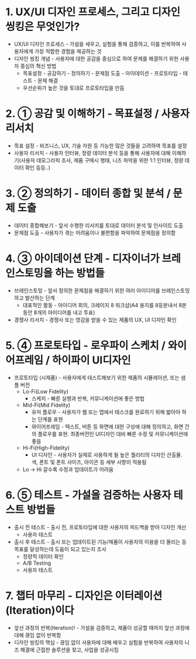 # 1. UX/UI 디자인 프로세스, 그리고 디자인 씽킹은 무엇인가?
* UX/UI 디자인 프로세스 - 가설을 세우고, 실험을 통해 검증하고, 이를 반복하여 사용자에게 가장 적합한 경험을 제공하는 것
* 디자인 씽킹 개념 - 사용자에 대한 공감을 중심으로 하여 문제를 해결하기 위한 사용자 중심의 혁신 방법
  * 목표설정 - 공감하기 - 정의하기 - 문제점 도출 - 아이데이션 - 프로토타입 - 테스트 - 문제 해결
  * 우선순위가 높은 것을 토대로 프로토타입을 만듬

# 2. ① 공감 및 이해하기 - 목표설정 / 사용자 리서치
* 목표 설정 - 비즈니스, UX, 기술 자원 등 가능한 많은 것들을 고려하여 목표를 설정
* 사용자 리서치 - 사용자 인터뷰, 정량 데이터 분석 등을 통해 사용자에 대해 이해하기(사용자 데모그라피 조사, 제품 구매시 행태, 니즈 파악을 위한 1:1 인터뷰, 정량 데이터 확인 등등..)

# 3. ② 정의하기 - 데이터 종합 및 분석 / 문제 도출
* 데이터 종합해보기 - 앞서 수행한 리서치를 토대로 데이터 분석 및 인사이트 도출
* 문제점 도출 - 사용자가 겪는 어려움이나 불편함을 파악하여 문제점을 정의함

# 4. ③ 아이데이션 단계 - 디자이너가 브레인스토밍을 하는 방법들
* 브레인스토밍 - 앞서 정의한 문제점을 해결하기 위한 여러 아이디어를 브레인스토밍하고 발산하는 단계
  * 대표적인 활동 - 아이디어 회의, 크레이지 8 워크샵(A4 용지를 8등분내서 8분동안 8개의 아이디어를 내고 투표)
* 경쟁사 리서치 - 경쟁사 또는 영감을 받을 수 있는 제품의 UX, UI 디자인 확인

# 5. ④ 프로토타입 - 로우파이 스케치 / 와이어프레임 / 하이파이 UI디자인
* 프로토타입 (시제품) - 사용자에게 테스트해보기 위한 제품의 시뮬레이션, 또는 샘플 버전
  * Lo-Fi(Low Fidelity)
    * 스케치 - 빠른 실행과 반복, 커뮤니케이션에 좋은 방법
  * Mid-Fi(Mid Fidelity)
    * 유저 플로우 - 사용자가 웹 또는 앱에서 태스크를 완료하기 위해 밟아야 하는 단계를 표현
    * 와이어프레임 - 텍스트, 버튼 등 화면에 대한 구성에 대해 정의하고, 화면 간의 플로우를 표현. 최종버전인 UI디자인 대비 빠른 수정 및 커뮤니케이션에 좋음
  * Hi-Fi(High-Fidelity)
    * UI 디자인 - 사용자가 실제로 사용하게 될 높은 퀄리티의 디자인 산출물. 색, 폰트 및 폰트 사이즈, 아이콘 등 세부 사항이 적용됨
  * Lo -> Hi 갈수록 수정과 업데이트가 어려움

# 6. ⑤ 테스트 - 가설을 검증하는 사용자 테스트 방법들
* 출시 전 테스트 - 출시 전, 프로토타입에 대한 사용자의 피드백을 받아 디자인 개선
  * 사용자 테스트
* 출시 후 테스트 - 출시 또는 업데이트된 기능/제품이 사용자의 이용을 더 올리는 등 목표를 달성하는데 도움이 되고 있는지 조사
  * 정량적 데이터 확인
  * A/B Testing
  * 사용자 테스트

# 7. 챕터 마무리 - 디자인은 이터레이션(Iteration)이다
* 앞선 과정의 반복(Iteration)! - 가설을 검증하고, 제품이 성공할 때까지 앞선 과정에 대해 끊임 없이 반복함
* 디자인 씽킹의 핵심 - 끊임 없이 사용자에 대해 배우고 실험을 반복하여 사용자의 니즈 해결에 근접한 솔루션을 찾고, 사업을 성공시킴
